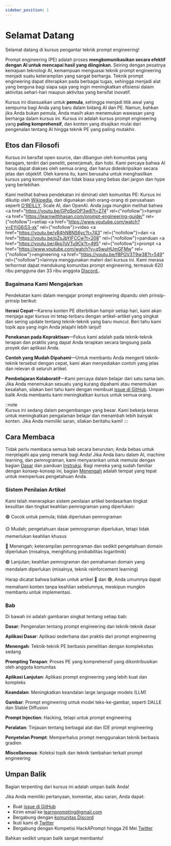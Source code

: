 ```yaml
---
sidebar_position: 1
---
```


# Selamat Datang

Selamat datang di kursus pengantar teknik prompt engineering!

Prompt engineering (PE) adalah proses **mengkomunikasikan secara efektif dengan AI untuk mencapai hasil yang diinginkan**. Seiring dengan pesatnya kemajuan teknologi AI, kemampuan menguasai teknik prompt engineering menjadi suatu keterampilan yang sangat berharga. Teknik prompt engineering dapat diterapkan pada berbagai tugas, sehingga menjadi alat yang berguna bagi siapa saja yang ingin meningkatkan efisiensi dalam aktivitas sehari-hari maupun aktivitas yang bersifat inovatif.

Kursus ini disesuaikan untuk **pemula**, sehingga menjadi titik awal yang sempurna bagi Anda yang baru dalam bidang AI dan PE. Namun, bahkan jika Anda bukan pemula, Anda masih akan menemukan wawasan yang berharga dalam kursus ini. Kursus ini adalah kursus prompt engineering yang **paling komprehensif**, dan konten yang disajikan mulai dari pengenalan tentang AI hingga teknik PE yang paling mutakhir.

## Etos dan Filosofi

Kursus ini bersifat open source, dan dibangun oleh komunitas yang beragam, terdiri dari peneliti, penerjemah, dan hobi. Kami percaya bahwa AI harus dapat diakses oleh semua orang, dan harus dideskripsikan secara jelas dan objektif. Oleh karena itu, kami berusaha untuk menghasilkan kursus yang komprehensif dan tidak biasa yang bebas dari jargon dan hype yang berlebihan.

Kami melihat bahwa pendekatan ini diminati oleh komunitas PE: Kursus ini dikutip oleh [Wikipedia](https://en.wikipedia.org/wiki/Prompt_engineering#cite_ref-15), dan digunakan oleh orang-orang di perusahaan seperti [O'REILLY](https://learning.oreilly.com/live-events/prompt-engineering-for-generating-ai-art-and-text/0636920084340/0636920084339/), Scale AI, dan OpenAI. Anda juga mungkin melihat bahwa <a href="https://youtu.be/GPqSoiOP3w8?t=274" rel={"nofollow"}>hampir</a> <a href="https://learnwithhasan.com/prompt-engineering-guide/" rel={"nofollow"}>setiap</a> <a href="https://www.youtube.com/watch?v=EYjG6i53-xk" rel={"nofollow"}>video</a> <a href="https://youtu.be/yR4hNBNS6yc?t=743" rel={"nofollow"}>dan</a> <a href="https://youtu.be/pZsJbYIFCCw?t=208" rel={"nofollow"}>panduan</a> <a href="https://youtu.be/4kp7oVTu9Ck?t=495" rel={"nofollow"}>prompt</a> <a href="https://www.youtube.com/watch?v=q5wuHUmGFMw" rel={"nofollow"}>engineering</a> <a href="https://youtu.be/f8PGV3T9w38?t=549" rel={"nofollow"}>lainnya</a> menggunakan materi dari kursus ini. Kami merasa terhormat dapat mendukung komunitas prompt engineering, termasuk 620 ribu pengguna dan 33 ribu anggota [Discord.](https://discord.gg/learn-prompting).

### Bagaimana Kami Mengajarkan

Pendekatan kami dalam mengajar prompt engineering dipandu oleh prinsip-prinsip berikut:

**Iterasi Cepat**—Karena konten PE diterbitkan hampir setiap hari, kami akan menjaga agar kursus ini tetap terbaru dengan artikel-artikel yang singkat dan sering update tentang teknik-teknik yang baru muncul. Beri tahu kami topik apa yang ingin Anda jelajahi lebih lanjut!

**Penekanan pada Kepraktisan**—Fokus kami adalah pada teknik-teknik terapan dan praktis yang dapat Anda terapkan secara langsung pada proyek dan aplikasi Anda.

**Contoh yang Mudah Dipahami**—Untuk membantu Anda mengerti teknik-teknik tersebut dengan cepat, kami akan menyediakan contoh yang jelas dan relevan di seluruh artikel.

**Pembelajaran Kolaboratif**—Kami percaya dalam belajar dari satu sama lain. Jika Anda menemukan sesuatu yang kurang dipahami atau menemukan kesalahan, silakan beri tahu kami dengan membuat [issue di GitHub](https://github.com/trigaten/Learn_Prompting/issues/new/choose). Umpan balik Anda membantu kami meningkatkan kursus untuk semua orang.

::note  
Kursus ini sedang dalam pengembangan yang besar. Kami bekerja keras untuk meningkatkan pengalaman belajar dan menambah lebih banyak konten. Jika Anda memiliki saran, silakan beritahu kami!
:::

## Cara Membaca

Tidak perlu membaca semua bab secara berurutan; Anda bebas untuk menjelajahi apa yang menarik bagi Anda! Jika Anda baru dalam AI, machine learning, dan pemrograman, kami menyarankan untuk memulai dengan bagian [Dasar](https://learnprompting.org/docs/category/-basics) dan panduan [Instruksi](https://learnprompting.org/docs/basics/intro). Bagi mereka yang sudah familiar dengan konsep-konsep ini, bagian [Menengah](https://learnprompting.org/docs/category/%EF%B8%8F-intermediate) adalah tempat yang tepat untuk memperluas pengetahuan Anda.

### Sistem Penilaian Artikel

Kami telah menerapkan sistem penilaian artikel berdasarkan tingkat kesulitan dan tingkat keahlian pemrograman yang diperlukan:

🟢 Cocok untuk pemula; tidak diperlukan pemrograman

🟡 Mudah; pengetahuan dasar pemrograman diperlukan, tetapi tidak memerlukan keahlian khusus

🔴 Menengah; keterampilan pemrograman dan sedikit pengetahuan domain diperlukan (misalnya, menghitung probabilitas logaritmik)

🟣 Lanjutan; keahlian pemrograman dan pemahaman domain yang mendalam diperlukan (misalnya, teknik reinforcement learning)

Harap dicatat bahwa bahkan untuk artikel 🔴 dan 🟣, Anda umumnya dapat memahami konten tanpa keahlian sebelumnya, meskipun mungkin membantu untuk implementasi.

### Bab

Di bawah ini adalah gambaran singkat tentang setiap bab:

**Dasar**: Pengenalan tentang prompt engineering dan teknik-teknik dasar

**Aplikasi Dasar**: Aplikasi sederhana dan praktis dari prompt engineering

**Menengah**: Teknik-teknik PE berbasis penelitian dengan kompleksitas sedang

**Prompting Terapan**: Proses PE yang komprehensif yang dikontribusikan oleh anggota komunitas

**Aplikasi Lanjutan**: Aplikasi prompt engineering yang lebih kuat dan kompleks

**Keandalan**: Meningkatkan keandalan large language models (LLM)

**Gambar**: Prompt engineering untuk model teks-ke-gambar, seperti DALLE dan Stable Diffusion

**Prompt Injection**: Hacking, tetapi untuk prompt engineering

**Peralatan**: Tinjauan tentang berbagai alat dan IDE prompt engineering

**Penyetelan Prompt**: Memperhalus prompt menggunakan teknik berbasis gradien

**Miscellaneous**: Koleksi topik dan teknik tambahan terkait prompt engineering

## Umpan Balik

Bagian terpenting dari kursus ini adalah umpan balik Anda!

Jika Anda memiliki pertanyaan, komentar, atau saran, Anda dapat:

- Buat [issue di GitHub](https://github.com/trigaten/Learn_Prompting/issues/new/choose)
- Kirim email ke [learnprompting@gmail.com](mailto:learnprompting@gmail.com)
- Bergabung dengan [komunitas Discord](https://learnprompting.org/discord)
- Ikuti kami di [Twitter](https://twitter.com/learnprompting)
- Bergabung dengan Kompetisi HackAPrompt hingga 26 Mei [Twitter](https://www.aicrowd.com/challenges/hackaprompt-2023)

Bahkan sedikit umpan balik sangat membantu!
